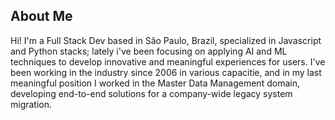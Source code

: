 ## About Me
Hi! 
I'm a Full Stack Dev based in São Paulo, Brazil, specialized in Javascript and Python stacks; lately i've been focusing on applying AI and ML techniques to develop innovative and meaningful experiences for users. 
I've been working in the industry since 2006 in various capacitie, and in my last meaningful position I worked in the Master Data Management domain, developing end-to-end solutions for a company-wide legacy system migration.

